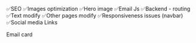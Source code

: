 ✅SEO
✅Images optimization
✅Hero image
✅Email Js
✅Backend - routing
✅Text modify
✅Other pages modify
✅Responsiveness issues (navbar)
✅Social media Links


Email
card
